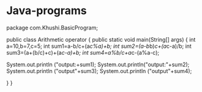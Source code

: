 # Java-programs
package com.Khushi.BasicProgram;

public class Arithmetic operator
{
public static void main(String[] args)
{
    int a=10,b=7,c=5;
    int sum1=a-b/c+(a*c%a)+b;
    int sum2=(a-b*b)*c+(a*c-a)/b;
    int sum3=(a+(b/c)+c)+(a*c-a)+b;
    int sum4=a%b/c+a*c-(a%a-c);

System.out.println ("output:+sum1);
System.out.println("output:"+sum2);
System.out.println ("output"+sum3);
System.out.println ("output"+sum4);

}
}
